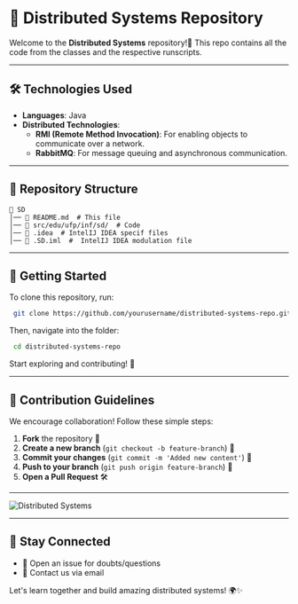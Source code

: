 # 📡 Distributed Systems Repository

Welcome to the **Distributed Systems** repository!🚀 This repo contains all the code from the classes and the respective runscripts.

---

## 🛠️ Technologies Used
- **Languages**: Java
- **Distributed Technologies**:
    - **RMI (Remote Method Invocation)**: For enabling objects to communicate over a network.
    - **RabbitMQ**: For message queuing and asynchronous communication.

___
## 📂 Repository Structure
```
📁 SD
│── 📜 README.md  # This file
│── 📁 src/edu/ufp/inf/sd/  # Code
│── 📁 .idea  # IntelIJ IDEA specif files
│── 📁 .SD.iml  #  IntelIJ IDEA modulation file
```

---

## 🚀 Getting Started
To clone this repository, run:
```bash
 git clone https://github.com/yourusername/distributed-systems-repo.git
```
Then, navigate into the folder:
```bash
 cd distributed-systems-repo
```
Start exploring and contributing! 🎉

---

## 🎯 Contribution Guidelines
We encourage collaboration! Follow these simple steps:
1. **Fork** the repository 🍴
2. **Create a new branch** (`git checkout -b feature-branch`) 🌿
3. **Commit your changes** (`git commit -m 'Added new content'`) 📌
4. **Push to your branch** (`git push origin feature-branch`) 🚀
5. **Open a Pull Request** 🛠

---


![Distributed Systems](https://lh5.googleusercontent.com/proxy/4wEHvz1q2O00yppV07k-pQI8PRgqTTgGHnLh5U-g_QMi5H-VhGZLhc-0sf1z8l9bNbMcpYmIpNw3K24v4nbWkbK607Exy5CWMu6c9A)

---

## 📢 Stay Connected
- 💬 Open an issue for doubts/questions
- 📧 Contact us via email

Let's learn together and build amazing distributed systems! 🌍✨

